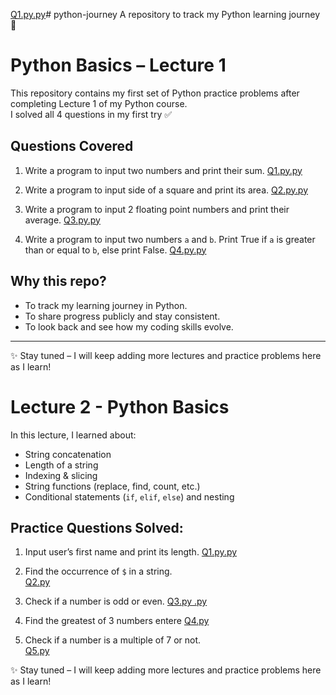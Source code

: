 [Q1.py.py](https://github.com/user-attachments/files/21821843/Q1.py.py)# python-journey
A repository to track my Python learning journey 🚀
# Python Basics – Lecture 1

This repository contains my first set of Python practice problems after completing Lecture 1 of my Python course.  
I solved all 4 questions in my first try ✅

## Questions Covered
1. Write a program to input two numbers and print their sum. 
[Q1.py.py](https://github.com/user-attachments/files/21810905/Q1.py.py)

2. Write a program to input side of a square and print its area.
[Q2.py.py](https://github.com/user-attachments/files/21810907/Q2.py.py)

3. Write a program to input 2 floating point numbers and print their average.
 [Q3.py.py](https://github.com/user-attachments/files/21810915/Q3.py.py)
 
4. Write a program to input two numbers `a` and `b`. Print True if `a` is greater than or equal to `b`, else print False.
  [Q4.py.py](https://github.com/user-attachments/files/21810916/Q4.py.py)

## Why this repo?
- To track my learning journey in Python.
- To share progress publicly and stay consistent.
- To look back and see how my coding skills evolve.

---

✨ Stay tuned – I will keep adding more lectures and practice problems here as I learn!



# Lecture 2 - Python Basics  
In this lecture, I learned about:  
- String concatenation  
- Length of a string  
- Indexing & slicing  
- String functions (replace, find, count, etc.)  
- Conditional statements (`if`, `elif`, `else`) and nesting  

## Practice Questions Solved:
1. Input user’s first name and print its length.
  [Q1.py.py](https://github.com/user-attachments/files/21821854/Q1.py.py)


3. Find the occurrence of `$` in a string.   
  [Q2.py](https://github.com/user-attachments/files/21821856/Q2.py)

5. Check if a number is odd or even.
    [Q3.py .py](https://github.com/user-attachments/files/21821859/Q3.py.py)
7. Find the greatest of 3 numbers entere
[Q4.py](https://github.com/user-attachments/files/21821867/Q4.py) 

    
9. Check if a number is a multiple of 7 or not.  
[Q5.py](https://github.com/user-attachments/files/21821873/Q5.py)
 
 
✨ Stay tuned – I will keep adding more lectures and practice problems here as I learn!
